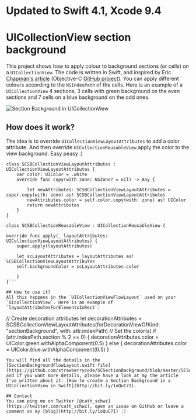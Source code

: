 # Updated to Swift 4.1, Xcode 9.4

# UICollectionView section background

This project shows how to apply colour to background sections (or cells) on a `UICollectionView`. The code is written in Swift, and inspired by Eric [Chapman's article](http://www.ericjchapman.com/ios-changing-the-section-background-color-in-a-uicollectionview.html) (Objective-C [GitHub project](https://github.com/ericchapman/ios_decoration_view)).
You can apply different colours according to the `NSIndexPath` of the cells. Here is an example of a `UICollectionView` 4 sections, 3 cells with green background on the even sections and 7 cells on a blue background on the odd ones.

![Section Background in UICollectionView](/Images/SCSectionBackground_small.png?raw=true "Section Background in UICollectionView")


## How does it work?
The idea is to override `UICollectionViewLayoutAttributes` to add a color attribute.
And then override `UICollectionReusableView` apply the color to the view background. Easy peasy :)

```
class SCSBCollectionViewLayoutAttributes : UICollectionViewLayoutAttributes {
    var color: UIColor = .white
    override func copy(with zone: NSZone? = nil) -> Any {

        let newAttributes: SCSBCollectionViewLayoutAttributes = super.copy(with: zone) as! SCSBCollectionViewLayoutAttributes
        newAttributes.color = self.color.copy(with: zone) as! UIColor
        return newAttributes
    }
}

class SCSBCollectionReusableView : UICollectionReusableView {

override func apply(_ layoutAttributes: UICollectionViewLayoutAttributes) {
    super.apply(layoutAttributes)

    let scLayoutAttributes = layoutAttributes as! SCSBCollectionViewLayoutAttributes
    self.backgroundColor = scLayoutAttributes.color
    
    }
}```

## How to use it? 
All this happens in the `UICollectionViewFlowLayout` used on your `UIcollectionView`. Here is an example of `layoutAttributesForElementsInRect`:
```
// Create decoration attributes
let decorationAttributes = SCSBCollectionViewLayoutAttributes(forDecorationViewOfKind: "sectionBackground", with: attr.indexPath)
// Set the color(s)
if (attr.indexPath.section % 2 == 0) {
        decorationAttributes.color = UIColor.green.withAlphaComponent(0.5)
    } else {
    decorationAttributes.color = UIColor.blue.withAlphaComponent(0.5)
}
```
You will find all the details in the [SectionBackgroundFlowLayout.swift file](https://github.com/strawberrycode/SCSectionBackground/blob/master/SCSectionBackground/SectionBackgroundFlowLayout.swift) and if you want more details, please have a look at my the article I've written about it: [How to create a Section Background in a UICollectionView in Swift](http://bit.ly/1oQuC7I).

## Contact
You can ping me on Twitter [@cath_schwz](https://twitter.com/cath_schwz), open an issue on GitHub or leave a comment on my [blog](http://bit.ly/1oQuC7I) :)
